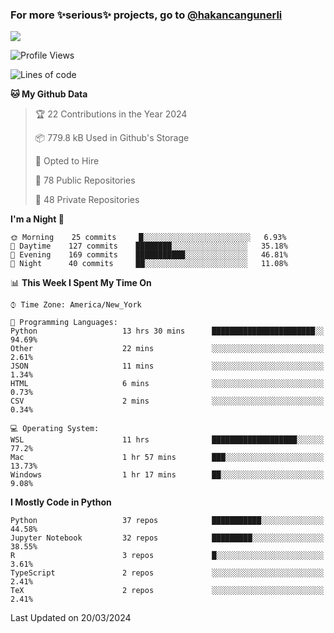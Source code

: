 ### For more ✨serious✨ projects, go to [@hakancangunerli](https://github.com/hakancangunerli)

![](https://github-readme-stats.vercel.app/api/top-langs/?username=hakancangunerli&layout=compact&hide=jupyter%20notebook,tex,html,shell,CSS,Ruby,Makefile,EmberScript,MATLAB,C&langs_count=6&exclude_repo=2015-csharp,gt_code,gsu_code,uga_code,uga_robotics)

<!--START_SECTION:waka-->
![Profile Views](http://img.shields.io/badge/Profile%20Views-0-blue)

![Lines of code](https://img.shields.io/badge/From%20Hello%20World%20I%27ve%20Written-481501%20lines%20of%20code-blue)

**🐱 My Github Data** 

> 🏆 22 Contributions in the Year 2024
 > 
> 📦 779.8 kB Used in Github's Storage 
 > 
> 💼 Opted to Hire
 > 
> 📜 78 Public Repositories 
 > 
> 🔑 48 Private Repositories  
 > 
**I'm a Night 🦉** 

```text
🌞 Morning    25 commits     █░░░░░░░░░░░░░░░░░░░░░░░░   6.93% 
🌆 Daytime    127 commits    ████████░░░░░░░░░░░░░░░░░   35.18% 
🌃 Evening    169 commits    ███████████░░░░░░░░░░░░░░   46.81% 
🌙 Night      40 commits     ██░░░░░░░░░░░░░░░░░░░░░░░   11.08%

```


📊 **This Week I Spent My Time On** 

```text
⌚︎ Time Zone: America/New_York

💬 Programming Languages: 
Python                   13 hrs 30 mins      ███████████████████████░░   94.69% 
Other                    22 mins             ░░░░░░░░░░░░░░░░░░░░░░░░░   2.61% 
JSON                     11 mins             ░░░░░░░░░░░░░░░░░░░░░░░░░   1.34% 
HTML                     6 mins              ░░░░░░░░░░░░░░░░░░░░░░░░░   0.73% 
CSV                      2 mins              ░░░░░░░░░░░░░░░░░░░░░░░░░   0.34%

💻 Operating System: 
WSL                      11 hrs              ███████████████████░░░░░░   77.2% 
Mac                      1 hr 57 mins        ███░░░░░░░░░░░░░░░░░░░░░░   13.73% 
Windows                  1 hr 17 mins        ██░░░░░░░░░░░░░░░░░░░░░░░   9.08%

```

**I Mostly Code in Python** 

```text
Python                   37 repos            ███████████░░░░░░░░░░░░░░   44.58% 
Jupyter Notebook         32 repos            █████████░░░░░░░░░░░░░░░░   38.55% 
R                        3 repos             █░░░░░░░░░░░░░░░░░░░░░░░░   3.61% 
TypeScript               2 repos             ░░░░░░░░░░░░░░░░░░░░░░░░░   2.41% 
TeX                      2 repos             ░░░░░░░░░░░░░░░░░░░░░░░░░   2.41%

```



 Last Updated on 20/03/2024
<!--END_SECTION:waka-->


